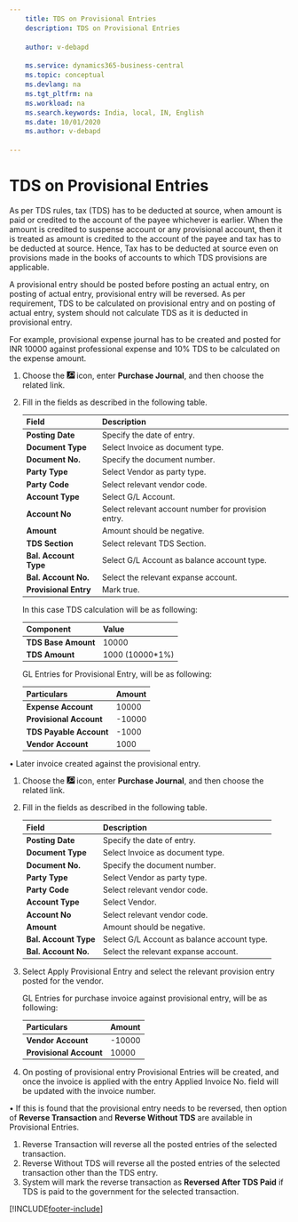 ```yaml
---
    title: TDS on Provisional Entries
    description: TDS on Provisional Entries

    author: v-debapd

    ms.service: dynamics365-business-central
    ms.topic: conceptual
    ms.devlang: na
    ms.tgt_pltfrm: na
    ms.workload: na
    ms.search.keywords: India, local, IN, English
    ms.date: 10/01/2020
    ms.author: v-debapd

---
```


# TDS on Provisional Entries



As per TDS rules, tax (TDS) has to be deducted at source, when amount is paid or credited to the account of the payee whichever is earlier. When the amount is credited to suspense account or any provisional account, then it is treated as amount is credited to the account of the payee and tax has to be deducted at source. Hence, Tax has to be deducted at source even on provisions made in the books of accounts to which TDS provisions are applicable.

A provisional entry should be posted before posting an actual entry, on posting of actual entry, provisional entry will be reversed. As per requirement, TDS to be calculated on provisional entry and on posting of actual entry, system should not calculate TDS as it is deducted in provisional entry. 

For example, provisional expense journal has to be created and posted for INR 10000 against professional expense and 10% TDS to be calculated on the expense amount.

1.	Choose the ![Search for Page or Report](image/search_small.png "Search for Page or Report icon") icon, enter **Purchase Journal**, and then choose the related link.
2.  Fill in the fields as described in the following table.

    |Field|Description|
    |----------------------------------|---------------------------------------|  
    |**Posting Date**|Specify the date of entry.|  
    |**Document Type**|Select Invoice as document type.|
    |**Document No.**|Specify the document number.|
    |**Party Type**|Select Vendor as party type.|
    |**Party Code**|Select relevant vendor code.|
    |**Account Type**|Select G/L Account.| 
    |**Account No**|Select relevant account number for provision entry.|
    |**Amount**|Amount should be negative.|
    |**TDS Section**|Select relevant TDS Section.|
    |**Bal. Account Type**|Select G/L Account as balance account type.|
    |**Bal. Account No.**|Select the relevant expanse account.|
    |**Provisional Entry**|Mark true.|

    In this case TDS calculation will be as following:

    |Component|Value|
    |----------------------------------|---------------------------------------|  
    |**TDS Base Amount**|10000|  
    |**TDS Amount**|1000 (10000*1%)|

    GL Entries for Provisional Entry, will be as following:

    |Particulars|Amount|
    |----------------------------------|---------------------------------------|  
    |**Expense Account**|10000| 
    |**Provisional Account**|-10000|
    |**TDS Payable Account**|-1000|
    |**Vendor Account**|1000|

•	Later invoice created against the provisional entry.

1.	Choose the ![Search for Page or Report](image/search_small.png "Search for Page or Report icon") icon, enter **Purchase Journal**, and then choose the related link.
2.	Fill in the fields as described in the following table.

    |Field|Description|
    |----------------------------------|---------------------------------------|  
    |**Posting Date**|Specify the date of entry.|  
    |**Document Type**|Select Invoice as document type.|
    |**Document No.**|Specify the document number.|
    |**Party Type**|Select Vendor as party type.|
    |**Party Code**|Select relevant vendor code.|
    |**Account Type**|Select Vendor.| 
    |**Account No**|Select relevant vendor code.|
    |**Amount**|Amount should be negative.|
    |**Bal. Account Type**|Select G/L Account as balance account type.|
    |**Bal. Account No.**|Select the relevant expanse account.|
    

3. Select Apply Provisional Entry and select the relevant provision entry posted for the vendor.

   GL Entries for purchase invoice against provisional entry, will be as following:

    |Particulars|Amount|
    |----------------------------------|---------------------------------------|  
    |**Vendor Account**|-10000|
    |**Provisional Account**|10000|

4.	On posting of provisional entry Provisional Entries will be created, and once the invoice is applied with the entry Applied Invoice No. field will be updated with the invoice number.

•	If this is found that the provisional entry needs to be reversed, then option of **Reverse Transaction** and **Reverse Without TDS** are available in Provisional Entries.
1.	Reverse Transaction will reverse all the posted entries of the selected transaction.
2.	Reverse Without TDS will reverse all the posted entries of the selected transaction other than the TDS entry.
3.	System will mark the reverse transaction as **Reversed After TDS Paid** if TDS is paid to the government for the selected transaction.





























[!INCLUDE[footer-include](../../includes/footer-banner.md)]